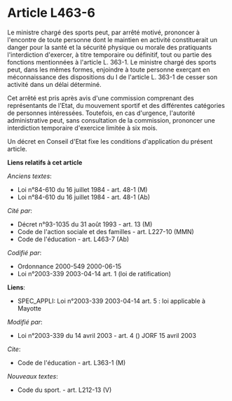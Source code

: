 # Article L463-6

Le ministre chargé des sports peut, par arrêté motivé, prononcer à l'encontre de toute personne dont le maintien en activité
constituerait un danger pour la santé et la sécurité physique ou morale des pratiquants l'interdiction d'exercer, à titre
temporaire ou définitif, tout ou partie des fonctions mentionnées à l'article L. 363-1. Le ministre chargé des sports peut,
dans les mêmes formes, enjoindre à toute personne exerçant en méconnaissance des dispositions du I de l'article L. 363-1 de
cesser son activité dans un délai déterminé.

Cet arrêté est pris après avis d'une commission comprenant des représentants de l'Etat, du mouvement sportif et des
différentes catégories de personnes intéressées. Toutefois, en cas d'urgence, l'autorité administrative peut, sans
consultation de la commission, prononcer une interdiction temporaire d'exercice limitée à six mois.

Un décret en Conseil d'Etat fixe les conditions d'application du présent article.

**Liens relatifs à cet article**

_Anciens textes_:

  - Loi n°84-610 du 16 juillet 1984 - art. 48-1 (M)
  - Loi n°84-610 du 16 juillet 1984 - art. 48-1 (Ab)

_Cité par_:

  - Décret n°93-1035 du 31 août 1993 - art. 13 (M)
  - Code de l'action sociale et des familles - art. L227-10 (MMN)
  - Code de l'éducation - art. L463-7 (Ab)

_Codifié par_:

  - Ordonnance 2000-549 2000-06-15
  - Loi n°2003-339 2003-04-14 art. 1 (loi de ratification)

**Liens**:

  - SPEC_APPLI: Loi n°2003-339 2003-04-14 art. 5 : loi applicable à Mayotte

_Modifié par_:

  - Loi n°2003-339 du 14 avril 2003 - art. 4 () JORF 15 avril 2003

_Cite_:

  - Code de l'éducation - art. L363-1 (M)

_Nouveaux textes_:

  - Code du sport. - art. L212-13 (V)
